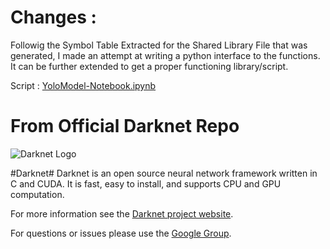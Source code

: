 # Changes :

Followig the Symbol Table Extracted for the Shared Library File that was generated, I made an attempt at writing a python interface to the functions. It can be further extended to get a proper functioning library/script.

Script : 
[YoloModel-Notebook.ipynb](https://github.com/sushantMoon/Gridkey/blob/master/Yolo/darknet/YoloModel-Notebook%20.ipynb)





# From Official Darknet Repo 
![Darknet Logo](http://pjreddie.com/media/files/darknet-black-small.png)

#Darknet#
Darknet is an open source neural network framework written in C and CUDA. It is fast, easy to install, and supports CPU and GPU computation.

For more information see the [Darknet project website](http://pjreddie.com/darknet).

For questions or issues please use the [Google Group](https://groups.google.com/forum/#!forum/darknet).
